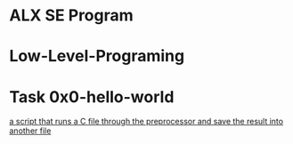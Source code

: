 # ALX SE Program
# Low-Level-Programing
# Task 0x0-hello-world
 [a script that runs a C file through the preprocessor and save the result into another file](0-preprocessor)
